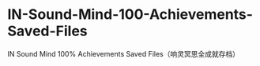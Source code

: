 # IN-Sound-Mind-100-Achievements-Saved-Files
IN Sound Mind 100% Achievements Saved Files（响灵冥思全成就存档）
